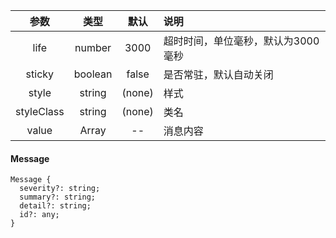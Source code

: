 | 参数        | 类型          | 默认        |   说明                 |
| :---------: | :----------: | :---------: | :------------------------------------------|
| life        | number       | 3000        | 超时时间，单位毫秒，默认为3000毫秒 |
| sticky       | boolean      | false       | 是否常驻，默认自动关闭 |
| style       | string       | (none)      | 样式 |
| styleClass  | string       | (none)      | 类名 |
| value |  Array<Message> | -- | 消息内容|

#### Message 
```
Message {
  severity?: string;
  summary?: string;
  detail?: string;
  id?: any;
}
```
